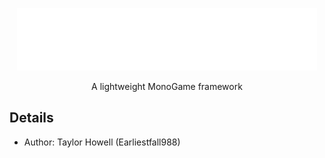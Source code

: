 
<p align="center">
<picture>
  <img src="https://github.com/EarliestFall988/Halcyon/blob/master/Halcyon%20Logo.png" width="480" height="100" alt="Logo for Halcyon">
</picture> 
</p>

<p align="center">
  A lightweight MonoGame framework
</p>

## Details
 - Author: Taylor Howell (Earliestfall988)
